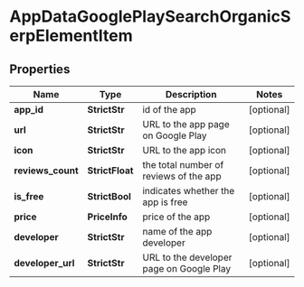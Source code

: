 # AppDataGooglePlaySearchOrganicSerpElementItem


## Properties

| Name | Type | Description | Notes |
|------------ | ------------- | ------------- | -------------|
**app_id** | **StrictStr** | id of the app |[optional]|
**url** | **StrictStr** | URL to the app page on Google Play |[optional]|
**icon** | **StrictStr** | URL to the app icon |[optional]|
**reviews_count** | **StrictFloat** | the total number of reviews of the app |[optional]|
**is_free** | **StrictBool** | indicates whether the app is free |[optional]|
**price** | **PriceInfo** | price of the app |[optional]|
**developer** | **StrictStr** | name of the app developer |[optional]|
**developer_url** | **StrictStr** | URL to the developer page on Google Play |[optional]|